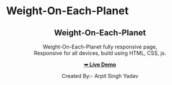 # Weight-On-Each-Planet
<div align="center">

  <h2 align="center">Weight-On-Each-Planet</h2>
  
  Weight-On-Each-Planet fully responsive page, <br />Responsive for all devices, build using HTML, CSS, js.

  <a href="https://weight-on-each-planet.vercel.app/"><strong>➥ Live Demo</strong></a>

  Created By:- Arpit Singh Yadav

</div>
